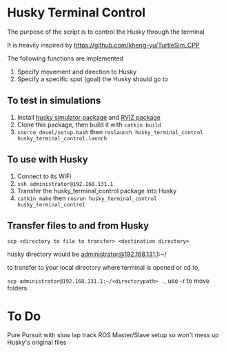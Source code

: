 # Husky Terminal Control
The purpose of the script is to control the Husky through the terminal

It is heavily inspired by https://github.com/kheng-yu/TurtleSim_CPP

The following functions are implemented
1) Specify movement and direction to Husky
2) Specify a specific spot (goal) the Husky should go to

## To test in simulations
1. Install [husky simulator package](http://wiki.ros.org/husky_gazebo/Tutorials/Simulating%20Husky) and [RVIZ package](http://wiki.ros.org/husky_control/Tutorials/Interfacing%20with%20Husky)
2. Clone this package, then build it with `catkin build`
3. `source devel/setup.bash` then `roslaunch husky_terminal_control husky_terminal_control.launch`

## To use with Husky
1. Connect to its WiFi
2. `ssh administrator@192.168.131.1`
3. Transfer the husky_terminal_control package into Husky
4. `catkin_make` then `rosrun husky_terminal_control husky_terminal_control`

## Transfer files to and from Husky
`scp <directory to file to transfer> <destination directory>`

husky directory would be administrator@192.168.131.1:~/<directorypath>

to transfer to your local directory where terminal is opened or cd to,

`scp administrator@192.168.131.1:~/<directorypath> .`, use -r to move folders
  
# To Do
Pure Pursuit with slow lap track
ROS Master/Slave setup so won't mess up Husky's original files
